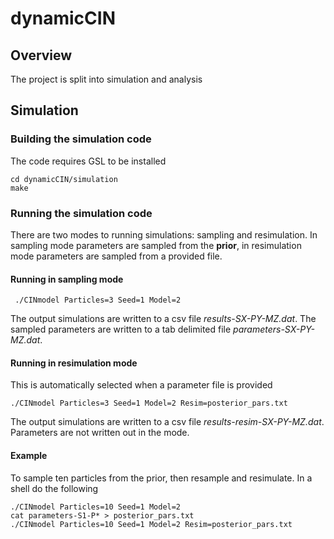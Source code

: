# dynamicCIN

## Overview
The project is split into simulation and analysis

## Simulation
### Building the simulation code
The code requires GSL to be installed

    cd dynamicCIN/simulation
    make

### Running the simulation code
There are two modes to running simulations: sampling and resimulation. In sampling mode parameters are sampled from the **prior**, in resimulation mode parameters are sampled from a provided file.

#### Running in sampling mode

     ./CINmodel Particles=3 Seed=1 Model=2

The output simulations are written to a csv file *results-SX-PY-MZ.dat*.
The sampled parameters are written to a tab delimited file *parameters-SX-PY-MZ.dat*.

#### Running in resimulation mode
This is automatically selected when a parameter file is provided

    ./CINmodel Particles=3 Seed=1 Model=2 Resim=posterior_pars.txt 

The output simulations are written to a csv file *results-resim-SX-PY-MZ.dat*. Parameters are not written out in the mode.

#### Example
To sample ten particles from the prior, then resample and resimulate. In a shell do the following

    ./CINmodel Particles=10 Seed=1 Model=2
    cat parameters-S1-P* > posterior_pars.txt
    ./CINmodel Particles=10 Seed=1 Model=2 Resim=posterior_pars.txt 